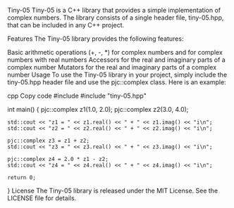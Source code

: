 Tiny-05
Tiny-05 is a C++ library that provides a simple implementation of complex numbers. The library consists of a single header file, tiny-05.hpp, that can be included in any C++ project.

Features
The Tiny-05 library provides the following features:

Basic arithmetic operations (+, -, *) for complex numbers and for complex numbers with real numbers
Accessors for the real and imaginary parts of a complex number
Mutators for the real and imaginary parts of a complex number
Usage
To use the Tiny-05 library in your project, simply include the tiny-05.hpp header file and use the pjc::complex class. Here is an example:

cpp
Copy code
#include <iostream>
#include "tiny-05.hpp"

int main() {
    pjc::complex z1(1.0, 2.0);
    pjc::complex z2(3.0, 4.0);

    std::cout << "z1 = " << z1.real() << " + " << z1.imag() << "i\n";
    std::cout << "z2 = " << z2.real() << " + " << z2.imag() << "i\n";

    pjc::complex z3 = z1 + z2;
    std::cout << "z3 = " << z3.real() << " + " << z3.imag() << "i\n";

    pjc::complex z4 = 2.0 * z1 - z2;
    std::cout << "z4 = " << z4.real() << " + " << z4.imag() << "i\n";

    return 0;
}
License
The Tiny-05 library is released under the MIT License. See the LICENSE file for details.
